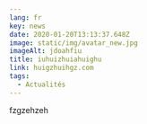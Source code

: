 ```yaml
---
lang: fr
key: news
date: 2020-01-20T13:13:37.648Z
image: static/img/avatar_new.jpg
imageAlt: jdoahfiu
title: iuhuizhuiahuighu
link: huigzhuihgz.com
tags:
  - Actualités
---
```

fzgzehzeh
